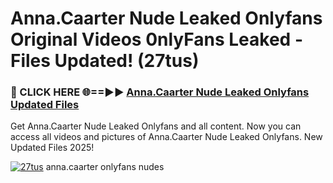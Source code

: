 # Anna.Caarter Nude Leaked Onlyfans Original Videos 0nlyFans Leaked - Files Updated! (27tus)

<h3>🔴 CLICK HERE 🌐==►► <a href="https://tinyurl.com/4mcuefdz" rel="nofollow">Anna.Caarter Nude Leaked Onlyfans Updated Files</a></h3>

Get Anna.Caarter Nude Leaked Onlyfans and all content. Now you can access all videos and pictures of Anna.Caarter Nude Leaked Onlyfans. New Updated Files 2025!

[![27tus](https://i.imgur.com/StAQSOY.gif)](https://tinyurl.com/4mcuefdz)
anna.caarter onlyfans nudes